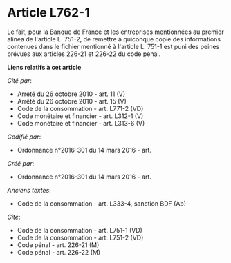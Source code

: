 # Article L762-1

Le fait, pour la Banque de France et les entreprises mentionnées au premier alinéa de l'article L. 751-2, de remettre à
quiconque copie des informations contenues dans le fichier mentionné à l'article L. 751-1 est puni des peines prévues aux
articles 226-21 et 226-22 du code pénal.

**Liens relatifs à cet article**

_Cité par_:

  - Arrêté du 26 octobre 2010 - art. 11 (V)
  - Arrêté du 26 octobre 2010 - art. 15 (V)
  - Code de la consommation - art. L771-2 (VD)
  - Code monétaire et financier - art. L312-1 (V)
  - Code monétaire et financier - art. L313-6 (V)

_Codifié par_:

  - Ordonnance n°2016-301 du 14 mars 2016 - art.

_Créé par_:

  - Ordonnance n°2016-301 du 14 mars 2016 - art.

_Anciens textes_:

  - Code de la consommation - art. L333-4, sanction BDF (Ab)

_Cite_:

  - Code de la consommation - art. L751-1 (VD)
  - Code de la consommation - art. L751-2 (VD)
  - Code pénal - art. 226-21 (M)
  - Code pénal - art. 226-22 (M)
